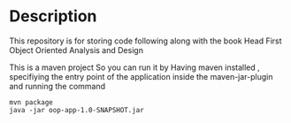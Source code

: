 # Description

This repository is for storing code following along with the book Head First Object Oriented Analysis and Design

This is a maven project So you can run it by Having maven installed , specifiying the entry point of the application inside the maven-jar-plugin
and running the command

```
mvn package
java -jar oop-app-1.0-SNAPSHOT.jar
```
